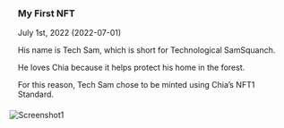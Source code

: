 <a href="/blog/my-first-nft" style="text-decoration: none;">
<div class="card">

<div class="row" style="align-items: center">

<div style="margin: 20px">

### My First NFT

July 1st, 2022 (2022-07-01)

His name is Tech Sam, which is short for Technological SamSquanch.

He loves Chia because it helps protect his home in the forest.

For this reason, Tech Sam chose to be minted using Chia’s NFT1 Standard.

</div>

<div style="max-width: 200px; margin: 5px;">

![Screenshot1](/imgs/techSamLoRes.png)

</div>

</div>

</div>
</a>
